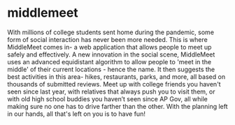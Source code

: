 # middlemeet
With millions of college students sent home during the pandemic, some form of social interaction has never been more needed. This is where MiddleMeet comes in- a web application that allows people to meet up safely and effectively. A new innovation in the social scene, MiddleMeet uses an advanced equidistant algorithm to allow people to 'meet in the middle' of their current locations - hence the name. It then suggests the best activities in this area- hikes, restaurants, parks, and more, all based on thousands of submitted reviews. Meet up with college friends you haven't seen since last year, with relatives that always push you to visit them, or with old high school buddies you haven’t seen since AP Gov, all while making sure no one has to drive farther than the other. With the planning left in our hands, all that's left on you is to have fun!

